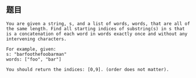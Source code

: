 ## 题目
    You are given a string, s, and a list of words, words, that are all of the same length. Find all starting indices of substring(s) in s that is a concatenation of each word in words exactly once and without any intervening characters.

    For example, given:
    s: "barfoothefoobarman"
    words: ["foo", "bar"]

    You should return the indices: [0,9]. (order does not matter).